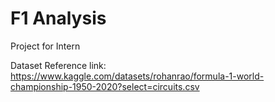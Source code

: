 # F1 Analysis
Project for Intern

Dataset Reference link:
https://www.kaggle.com/datasets/rohanrao/formula-1-world-championship-1950-2020?select=circuits.csv

